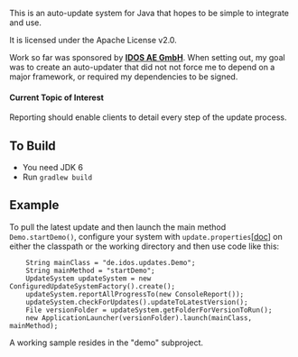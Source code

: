This is an auto-update system for Java that hopes to be simple to integrate and use.

It is licensed under the Apache License v2.0.

Work so far was sponsored by **[IDOS AE GmbH](http://www.idos.de)**.
When setting out, my goal was to create an auto-updater that did not not force me to depend on a major framework, or required my dependencies to be signed.

#### Current Topic of Interest
Reporting should enable clients to detail every step of the update process.

## To Build
* You need JDK 6
* Run ``gradlew build``

## Example

To pull the latest update and then launch the main method ``Demo.startDemo()``, configure your system with ``update.properties``[[doc](https://github.com/UrsKR/updates-r-simple/blob/master/core/src/test/resources/sample.properties)] on either the classpath or the working directory and then use code like this:

```
    String mainClass = "de.idos.updates.Demo";
    String mainMethod = "startDemo";
    UpdateSystem updateSystem = new ConfiguredUpdateSystemFactory().create();
    updateSystem.reportAllProgressTo(new ConsoleReport());
    updateSystem.checkForUpdates().updateToLatestVersion();
    File versionFolder = updateSystem.getFolderForVersionToRun();
    new ApplicationLauncher(versionFolder).launch(mainClass, mainMethod);
```

A working sample resides in the "demo" subproject.